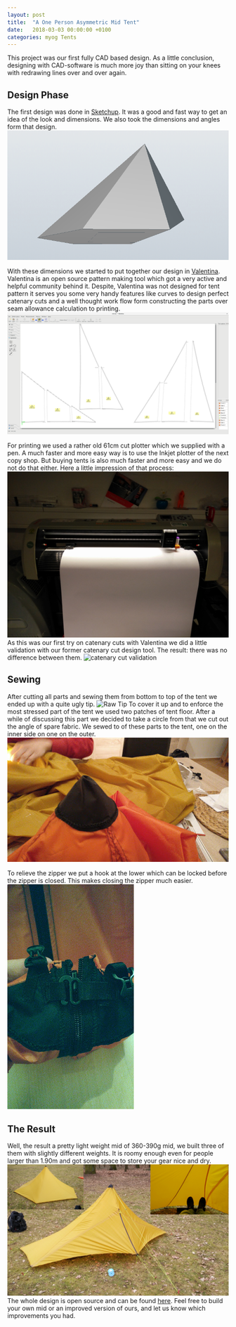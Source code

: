 ```yaml
---
layout: post
title:  "A One Person Asymmetric Mid Tent"
date:   2018-03-03 00:00:00 +0100
categories: myog Tents 
---
```

This project was our first fully CAD based design. 
As a little conclusion, designing with CAD-software is much more joy than sitting on your knees with redrawing lines over and over again.

## Design Phase
The first design was done in [Sketchup](https://www.sketchup.com/).
It was a good and fast way to get an idea of the look and dimensions.
We also took the dimensions and angles form that design.
![Sketchup design](/assets/mid/cad_mid.png)    

With these dimensions we started to put together our design in [Valentina](http://valentina-project.org/).
Valentina is an open source pattern making tool which got a very active and helpful community behind it.
Despite, Valentina was not designed for tent pattern it serves you some very handy features like curves to design perfect catenary cuts and a well thought work flow form constructing the parts over seam allowance calculation to printing.
![Valentina detail view](/assets/mid/valentina.png)

For printing we used a rather old 61cm cut plotter which we supplied with a pen. 
A much faster and more easy way is to use the Inkjet plotter of the next copy shop.
But buying tents is also much faster and more easy and we do not do that either.
Here a little impression of that process:
![plotter](/assets/mid/plotter.jpg)
As this was our first try on catenary cuts with Valentina we did a little validation with our former catenary cut design tool.
The result: there was no difference between them.
![catenary cut validation](/assets/mid/IMG_20170211_171810.jpg)

## Sewing
After cutting all parts and sewing them from bottom to top of the tent we ended up with a quite ugly tip.
![Raw Tip](/assets/mid/topRaw.jpg)
To cover it up and to enforce the most stressed part of the tent we used two patches of tent floor.
After a while of discussing this part we decided to take a circle from that we cut out the angle of spare fabric.
We sewed to of these parts to the tent, one on the inner side on one on the outer.
![Covered Tip](/assets/mid/top.jpg)

To relieve the zipper we put a hook at the lower which can be locked before the zipper is closed.
This makes closing the zipper much easier.
![zipper relieve](/assets/mid/zipperLock.jpg)

## The Result
Well, the result a pretty light weight mid of 360-390g mid, we built three of them with slightly different weights.
It is roomy enough even for people larger than 1.90m and got some space to store your gear nice and dry.
![Comlete Mid](/assets/mid/mid.jpg)
The whole design is open source and can be found [here](https://github.com/TrailAndError/mid).
Feel free to build your own mid or an improved version of ours, and let us know which improvements you had. 



